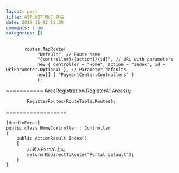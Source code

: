 ```yaml
---
layout: post
title: ASP.NET MVC 路由
date: 2010-11-02 18:30
comments: true
categories: []
---
```

           routes.MapRoute(
                "Default", // Route name
                "{controller}/{action}/{id}", // URL with parameters
                new { controller = "Home", action = "Index", id = UrlParameter.Optional }, // Parameter defaults
                new[] { "PaymentCenter.Controllers" }
                );

===========
            AreaRegistration.RegisterAllAreas();

            RegisterRoutes(RouteTable.Routes);

==================

    [HandleError]
    public class HomeController : Controller
    {
        public ActionResult Index()
        {
            //转入Portal主站
            return RedirectToRoute("Portal_default");
        }
    }
